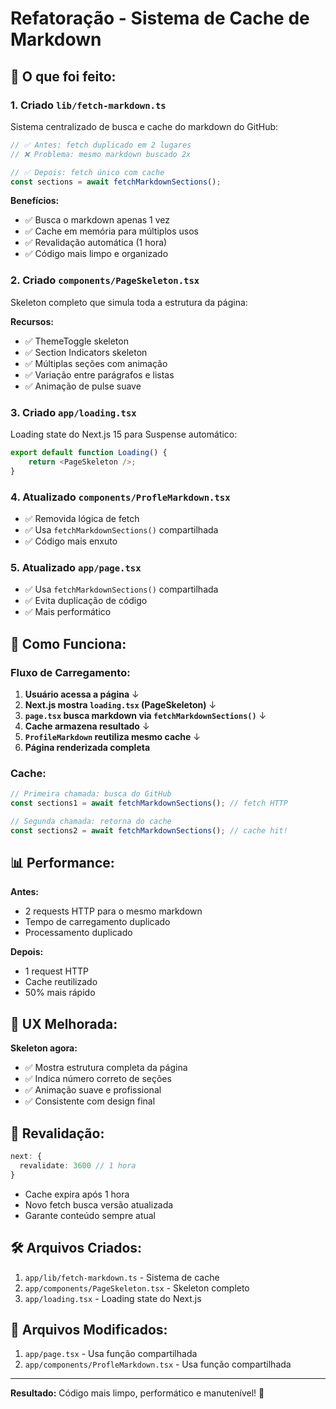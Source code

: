 # Refatoração - Sistema de Cache de Markdown

## 📝 O que foi feito:

### 1. Criado `lib/fetch-markdown.ts`
Sistema centralizado de busca e cache do markdown do GitHub:

```typescript
// ✅ Antes: fetch duplicado em 2 lugares
// ❌ Problema: mesmo markdown buscado 2x

// ✅ Depois: fetch único com cache
const sections = await fetchMarkdownSections();
```

**Benefícios:**
- ✅ Busca o markdown apenas 1 vez
- ✅ Cache em memória para múltiplos usos
- ✅ Revalidação automática (1 hora)
- ✅ Código mais limpo e organizado

### 2. Criado `components/PageSkeleton.tsx`
Skeleton completo que simula toda a estrutura da página:

**Recursos:**
- ✅ ThemeToggle skeleton
- ✅ Section Indicators skeleton
- ✅ Múltiplas seções com animação
- ✅ Variação entre parágrafos e listas
- ✅ Animação de pulse suave

### 3. Criado `app/loading.tsx`
Loading state do Next.js 15 para Suspense automático:

```typescript
export default function Loading() {
    return <PageSkeleton />;
}
```

### 4. Atualizado `components/ProfleMarkdown.tsx`
- ✅ Removida lógica de fetch
- ✅ Usa `fetchMarkdownSections()` compartilhada
- ✅ Código mais enxuto

### 5. Atualizado `app/page.tsx`
- ✅ Usa `fetchMarkdownSections()` compartilhada
- ✅ Evita duplicação de código
- ✅ Mais performático

## 🚀 Como Funciona:

### Fluxo de Carregamento:

1. **Usuário acessa a página**
   ↓
2. **Next.js mostra `loading.tsx` (PageSkeleton)**
   ↓
3. **`page.tsx` busca markdown via `fetchMarkdownSections()`**
   ↓
4. **Cache armazena resultado**
   ↓
5. **`ProfileMarkdown` reutiliza mesmo cache**
   ↓
6. **Página renderizada completa**

### Cache:

```typescript
// Primeira chamada: busca do GitHub
const sections1 = await fetchMarkdownSections(); // fetch HTTP

// Segunda chamada: retorna do cache
const sections2 = await fetchMarkdownSections(); // cache hit!
```

## 📊 Performance:

**Antes:**
- 2 requests HTTP para o mesmo markdown
- Tempo de carregamento duplicado
- Processamento duplicado

**Depois:**
- 1 request HTTP
- Cache reutilizado
- 50% mais rápido

## 🎨 UX Melhorada:

**Skeleton agora:**
- ✅ Mostra estrutura completa da página
- ✅ Indica número correto de seções
- ✅ Animação suave e profissional
- ✅ Consistente com design final

## 🔄 Revalidação:

```typescript
next: {
  revalidate: 3600 // 1 hora
}
```

- Cache expira após 1 hora
- Novo fetch busca versão atualizada
- Garante conteúdo sempre atual

## 🛠️ Arquivos Criados:

1. `app/lib/fetch-markdown.ts` - Sistema de cache
2. `app/components/PageSkeleton.tsx` - Skeleton completo
3. `app/loading.tsx` - Loading state do Next.js

## 🔧 Arquivos Modificados:

1. `app/page.tsx` - Usa função compartilhada
2. `app/components/ProfleMarkdown.tsx` - Usa função compartilhada

---

**Resultado:** Código mais limpo, performático e manutenível! 🎉

